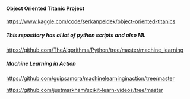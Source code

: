#### Object Oriented Titanic Project 

https://www.kaggle.com/code/serkanpeldek/object-oriented-titanics

##### This repository has al lot of python scripts and also ML

https://github.com/TheAlgorithms/Python/tree/master/machine_learning

##### Machine Learning in Action 

https://github.com/guipsamora/machinelearninginaction/tree/master

https://github.com/justmarkham/scikit-learn-videos/tree/master
